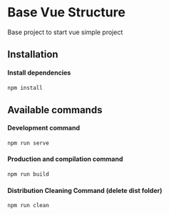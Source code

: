 # Base Vue Structure
Base project to start vue simple project

## Installation

#### Install dependencies
```bash
npm install
```

## Available commands

#### Development command
```bash
npm run serve
```

#### Production and compilation command
```bash
npm run build
```
#### Distribution Cleaning Command (delete dist folder)
```bash
npm run clean
```
